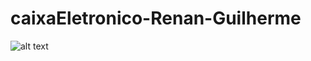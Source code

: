 # caixaEletronico-Renan-Guilherme

![alt text](https://raw.githubusercontent.com/renan-garatini/caixaEletronico-Renan-Guilherme/CaixaEletronico/prints/tela1.png)
